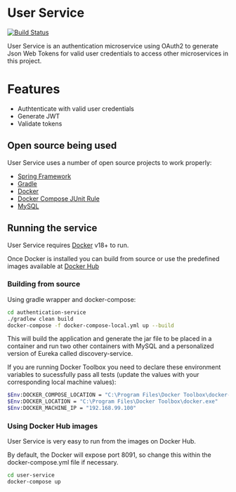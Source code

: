 # User Service

[![Build Status](https://travis-ci.org/AITestingOrg/authentication-service.svg?branch=master)](https://travis-ci.org/AITestingOrg/authentication-service)

User Service is an authentication microservice using OAuth2 to generate Json Web Tokens for valid user credentials to access other microservices in this project. 
# Features

  - Authtenticate with valid user credentials
  - Generate JWT
  - Validate tokens

## Open source being used

User Service uses a number of open source projects to work properly:

* [Spring Framework]
* [Gradle]
* [Docker]
* [Docker Compose JUnit Rule]
* [MySQL]

## Running the service

User Service requires [Docker] v18+ to run.

Once Docker is installed you can build from source or use the predefined images available at [Docker Hub](https://hub.docker.com/u/aista/dashboard/)

### Building from source
Using gradle wrapper and docker-compose:
```sh
cd authentication-service
./gradlew clean build
docker-compose -f docker-compose-local.yml up --build
```
This will build the application and generate the jar file to be placed in a container and run two other containers with MySQL and a personalized version of Eureka called discovery-service.

If you are running Docker Toolbox you need to declare these environment variables to sucessfully pass all tests (update the values with your corresponding local machine values):

```sh
$Env:DOCKER_COMPOSE_LOCATION = "C:\Program Files\Docker Toolbox\docker-compose.exe"
$Env:DOCKER_LOCATION = "C:\Program Files\Docker Toolbox\docker.exe"
$Env:DOCKER_MACHINE_IP = "192.168.99.100"
```

### Using Docker Hub images
User Service is very easy to run from the images on Docker Hub.

By default, the Docker will expose port 8091, so change this within the docker-compose.yml file if necessary.

```sh
cd user-service
docker-compose up
```

[//]: # (Reference links)

   [Spring Framework]: <https://spring.io/>
   [Gradle]: <https://gradle.org/>
   [Docker]: <https://www.docker.com/>
   [Docker Compose JUnit Rule]: <https://github.com/palantir/docker-compose-rule>
   [MySQL]: <https://www.mysql.com/>

